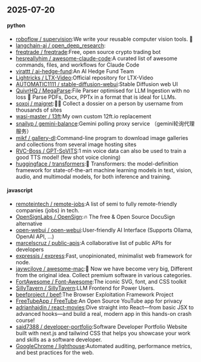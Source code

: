 ## 2025-07-20

#### python
* [roboflow / supervision](https://github.com/roboflow/supervision):We write your reusable computer vision tools. 💜
* [langchain-ai / open_deep_research](https://github.com/langchain-ai/open_deep_research):
* [freqtrade / freqtrade](https://github.com/freqtrade/freqtrade):Free, open source crypto trading bot
* [hesreallyhim / awesome-claude-code](https://github.com/hesreallyhim/awesome-claude-code):A curated list of awesome commands, files, and workflows for Claude Code
* [virattt / ai-hedge-fund](https://github.com/virattt/ai-hedge-fund):An AI Hedge Fund Team
* [Lightricks / LTX-Video](https://github.com/Lightricks/LTX-Video):Official repository for LTX-Video
* [AUTOMATIC1111 / stable-diffusion-webui](https://github.com/AUTOMATIC1111/stable-diffusion-webui):Stable Diffusion web UI
* [QuivrHQ / MegaParse](https://github.com/QuivrHQ/MegaParse):File Parser optimised for LLM Ingestion with no loss 🧠 Parse PDFs, Docx, PPTx in a format that is ideal for LLMs.
* [soxoj / maigret](https://github.com/soxoj/maigret):🕵️‍♂️ Collect a dossier on a person by username from thousands of sites
* [wasi-master / 13ft](https://github.com/wasi-master/13ft):My own custom 12ft.io replacement
* [snailyp / gemini-balance](https://github.com/snailyp/gemini-balance):Gemini polling proxy service （gemini轮询代理服务）
* [mikf / gallery-dl](https://github.com/mikf/gallery-dl):Command-line program to download image galleries and collections from several image hosting sites
* [RVC-Boss / GPT-SoVITS](https://github.com/RVC-Boss/GPT-SoVITS):1 min voice data can also be used to train a good TTS model! (few shot voice cloning)
* [huggingface / transformers](https://github.com/huggingface/transformers):🤗 Transformers: the model-definition framework for state-of-the-art machine learning models in text, vision, audio, and multimodal models, for both inference and training.

#### javascript
* [remoteintech / remote-jobs](https://github.com/remoteintech/remote-jobs):A list of semi to fully remote-friendly companies (jobs) in tech.
* [OpenSignLabs / OpenSign](https://github.com/OpenSignLabs/OpenSign):🔥 The free & Open Source DocuSign alternative
* [open-webui / open-webui](https://github.com/open-webui/open-webui):User-friendly AI Interface (Supports Ollama, OpenAI API, ...)
* [marcelscruz / public-apis](https://github.com/marcelscruz/public-apis):A collaborative list of public APIs for developers
* [expressjs / express](https://github.com/expressjs/express):Fast, unopinionated, minimalist web framework for node.
* [jaywcjlove / awesome-mac](https://github.com/jaywcjlove/awesome-mac): Now we have become very big, Different from the original idea. Collect premium software in various categories.
* [FortAwesome / Font-Awesome](https://github.com/FortAwesome/Font-Awesome):The iconic SVG, font, and CSS toolkit
* [SillyTavern / SillyTavern](https://github.com/SillyTavern/SillyTavern):LLM Frontend for Power Users.
* [beefproject / beef](https://github.com/beefproject/beef):The Browser Exploitation Framework Project
* [FreeTubeApp / FreeTube](https://github.com/FreeTubeApp/FreeTube):An Open Source YouTube app for privacy
* [adrianhajdin / react-movies](https://github.com/adrianhajdin/react-movies):Dive straight into React—from basic JSX to advanced hooks—and build a real, modern app in this hands-on crash course!
* [said7388 / developer-portfolio](https://github.com/said7388/developer-portfolio):Software Developer Portfolio Website built with next.js and tailwind CSS that helps you showcase your work and skills as a software developer.
* [GoogleChrome / lighthouse](https://github.com/GoogleChrome/lighthouse):Automated auditing, performance metrics, and best practices for the web.

